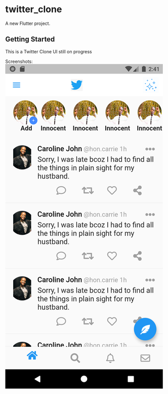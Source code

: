 # twitter_clone

A new Flutter project.

## Getting Started

This is a Twitter Clone UI still on progress

Screenshots:
<img src="screenshots/hardcoded.png">